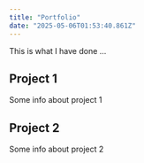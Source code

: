```yaml
---
title: "Portfolio"
date: "2025-05-06T01:53:40.861Z"
---
```



This is what I have done …


## Project 1

Some info about project 1


## Project 2

Some info about project 2

